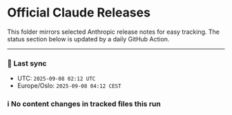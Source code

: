 # Official Claude Releases

This folder mirrors selected Anthropic release notes for easy tracking.
The status section below is updated by a daily GitHub Action.


---

<!-- sync-status:start -->

### 🔄 Last sync
- UTC: `2025-09-08 02:12 UTC`
- Europe/Oslo: `2025-09-08 04:12 CEST`

### ℹ️ No content changes in tracked files this run

<!-- sync-status:end -->


















